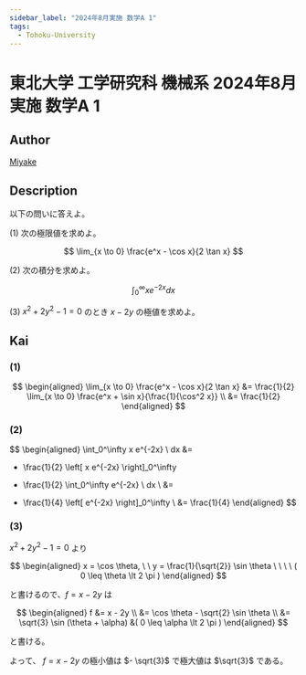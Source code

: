 ```yaml
---
sidebar_label: "2024年8月実施 数学A 1"
tags:
  - Tohoku-University
---
```

# 東北大学 工学研究科 機械系 2024年8月実施 数学A 1

## **Author**
[Miyake](https://miyake.github.io/exams/index.html)

## **Description**
以下の問いに答えよ。

(1) 次の極限値を求めよ。

$$
\lim_{x \to 0} \frac{e^x - \cos x}{2 \tan x}
$$

(2) 次の積分を求めよ。

$$
\int_{0}^{\infty} xe^{-2x}dx
$$

(3) $x^2 + 2y^2 - 1 = 0$ のとき $x - 2y$ の極値を求めよ。

## **Kai**
### (1)

$$
  \begin{aligned}
  \lim_{x \to 0} \frac{e^x - \cos x}{2 \tan x}
  &=
  \frac{1}{2} \lim_{x \to 0} \frac{e^x + \sin x}{\frac{1}{\cos^2 x}}
  \\
  &=
  \frac{1}{2}
  \end{aligned}
$$

### (2)

$$
  \begin{aligned}
  \int_0^\infty x e^{-2x} \ dx
  &= 
  - \frac{1}{2} \left[ x e^{-2x} \right]_0^\infty
  + \frac{1}{2} \int_0^\infty e^{-2x} \ dx
  \\
  &= 
  - \frac{1}{4} \left[ e^{-2x} \right]_0^\infty
  \\
  &= 
  \frac{1}{4}
  \end{aligned}
$$

### (3)
$x^2+2y^2-1=0$ より

$$
  \begin{aligned}
  x = \cos \theta, \ \ y = \frac{1}{\sqrt{2}} \sin \theta
  \ \ \ \ ( 0 \leq \theta \lt 2 \pi )
  \end{aligned}
$$

と書けるので、$f=x-2y$ は

$$
  \begin{aligned}
  f
  &= x - 2y
  \\
  &= \cos \theta - \sqrt{2} \sin \theta
  \\
  &= \sqrt{3} \sin (\theta + \alpha)
  &( 0 \leq \alpha \lt 2 \pi )
  \end{aligned}
$$

と書ける。

よって、 $f=x-2y$ の極小値は $- \sqrt{3}$ で極大値は $\sqrt{3}$ である。
